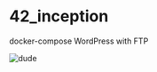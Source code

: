 # 42_inception
docker-compose WordPress with FTP

![dude](https://user-images.githubusercontent.com/25162290/160705949-6e238b0d-7ba5-4869-98d1-4690e61498ed.png)
